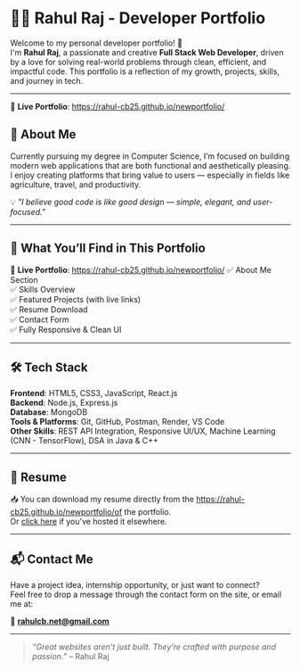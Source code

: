 # 👨‍💻 Rahul Raj - Developer Portfolio

Welcome to my personal developer portfolio! 🚀  
I'm **Rahul Raj**, a passionate and creative **Full Stack Web Developer**, driven by a love for solving real-world problems through clean, efficient, and impactful code. This portfolio is a reflection of my growth, projects, skills, and journey in tech.

---
🔗 **Live Portfolio**: https://rahul-cb25.github.io/newportfolio/
## 🧠 About Me

Currently pursuing my degree in Computer Science, I’m focused on building modern web applications that are both functional and aesthetically pleasing. I enjoy creating platforms that bring value to users — especially in fields like agriculture, travel, and productivity.

💡 _"I believe good code is like good design — simple, elegant, and user-focused."_

---


## 💼 What You’ll Find in This Portfolio
🔗 **Live Portfolio**: https://rahul-cb25.github.io/newportfolio/
✅ About Me Section  
✅ Skills Overview  
✅ Featured Projects (with live links)  
✅ Resume Download  
✅ Contact Form  
✅ Fully Responsive & Clean UI  



---
## 🛠️ Tech Stack

**Frontend**: HTML5, CSS3, JavaScript, React.js  
**Backend**: Node.js, Express.js  
**Database**: MongoDB  
**Tools & Platforms**: Git, GitHub, Postman, Render, VS Code  
**Other Skills**: REST API Integration, Responsive UI/UX, Machine Learning (CNN - TensorFlow), DSA in Java & C++

---

## 📄 Resume

📥 You can download my resume directly from the https://rahul-cb25.github.io/newportfolio/of the portfolio.  
Or [click here](#) if you've hosted it elsewhere.

---

## 📬 Contact Me

Have a project idea, internship opportunity, or just want to connect?  
Feel free to drop a message through the contact form on the site, or email me at:

📧 **rahulcb.net@gmail.com**

---







> _“Great websites aren’t just built. They’re crafted with purpose and passion.”_ – Rahul Raj
